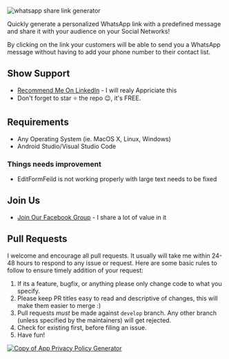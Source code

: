 ![whatsapp share link generator](https://user-images.githubusercontent.com/55942632/71558722-4a5ad700-2a7c-11ea-9dc4-3ce3e746386d.png)

Quickly generate a personalized WhatsApp link with a predefined message and share it with your audience on your Social Networks!

By clicking on the link your customers will be able to send you a WhatsApp message without having to add your phone number to their contact list.

## Show Support
* [Recommend Me On LinkedIn](https://www.linkedin.com/in/lamsanskar/) - I will realy Appriciate this
* Don't forget to star ⭐ the repo 😉, it's FREE.

## Requirements
- Any Operating System (ie. MacOS X, Linux, Windows)
- Android Studio/Visual Studio Code

### Things needs improvement
- EditFormFeild is not working properly with large text needs to be fixed

## Join Us
* [Join Our Facebook Group](https://www.facebook.com/groups/519517995532897/) - I share a lot of value in it

## Pull Requests
I welcome and encourage all pull requests. It usually will take me within 24-48 hours to respond to any issue or request. Here are some basic rules to follow to ensure timely addition of your request:
  1. If its a feature, bugfix, or anything please only change code to what you specify.
  1. Please keep PR titles easy to read and descriptive of changes, this will make them easier to merge :)
  1. Pull requests _must_ be made against `develop` branch. Any other branch (unless specified by the maintainers) will get rejected.
  1. Check for existing first, before filing an issue.
  1. Have fun!
  
[![Copy of App Privacy Policy Generator](https://user-images.githubusercontent.com/55942632/71420024-dc3b9c00-2698-11ea-8c14-f4deeebbc6f1.png)](https://twitter.com/intent/tweet?url=https%3A%2F%2Fgithub.com%2Ftheindianappguy%2Fwhatsapp_link_generator&text=Quickly%20generate%20a%20personalized%20WhatsApp%20link%20with%20a%20predefined%20message%20and%20share%20it%20with%20your%20audience%20on%20your%20Social%20Networks!)

